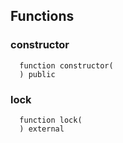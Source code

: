 


## Functions
### constructor
```solidity
  function constructor(
  ) public
```




### lock
```solidity
  function lock(
  ) external
```




